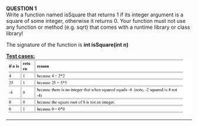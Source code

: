 <b>QUESTION 1</b> <br>
Write a function named isSquare that returns 1 if its integer argument is a square of some integer, otherwise it returns 0. Your function must not use any function or method (e.g. sqrt) that comes with a runtime library or class library! <br>

The signature of the function is <b> int isSquare(int n)</b> <br>

<b><u>Test cases: </u></b> <br>
![Question 1](images/isSquare.png)

----------------------------------------------------------------------------------------------
